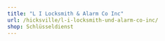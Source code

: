 ```yaml
---
title: "L I Locksmith & Alarm Co Inc"
url: /hicksville/l-i-locksmith-und-alarm-co-inc/
shop: Schlüsseldienst
---
```

